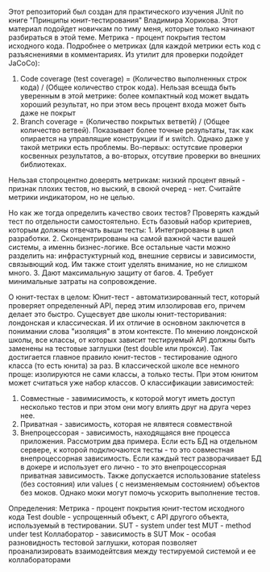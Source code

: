 Этот репозиторий был создан для практического изучения JUnit по книге "Принципы юнит-тестирования" Владимира Хорикова. Этот материал подойдет новичкам по тиму меня, которые только начинают разбираться в этой теме.
Метрика - процент покрытия тестом исходного кода.
Подробнее о метриках (для каждой метрики есть код с разъяснениями в комментариях. Из утилит для проверки подойдет JaCoCo):
  1. Code coverage (test coverage) = (Количество выполненных строк кода) / (Общее количество строк кода). Нельзая всешда быть уверенным в этой метрике: более компактный код может выдать хороший результат, но при этом весь процент входа может быть даже не покрыт
  2. Branch coverage = (Количество покрытых ветветй) / (Общее количество ветвей). Показывает более точные результаты, так как опирается на управлящие конструкции if и switch. Однако даже у такой метрики есть проблемы. Во-первых: остутсвие проверки косвенных результатов, а во-вторых, отсутвие проверки во внешних библиотеках.

Нельзая стопроцентно доверять метрикам: низкий процент явный - признак плохих тестов, но выский, в своюй очеред - нет. Считайте метрики индикатором, но не целью.

Но как же тогда определить качество своих тестов? Проверять каждый тест по отдельности самостоятельно. 
Есть базовый набор критериев, которым должны отвечать выши тесты:
     1. Интегрированы в цикл разработки.
     2. Сконцентрированы на самой важной части вашей системы, а именнь бизнес-логике. Все остальные части можно            разделить на: инфрастуктурный код, внешние сервисы и зависимости, связывющий код. Им также стоит уделять              внимание, но не слишком много.
     3. Дают максимальную защиту от багов.
     4. Требует минимальные затраты на сопровождение.

О юнит-тестах в целом:
  Юнит-тест - автоматизированный тест, который проверяет определенный API, перед этим илзолировав его, причем делает это быстро. Сущесвует две школы юнит-тесторивания: лондонская и классическая. И их отличие в основном заключется в понимании слова "изоляция" в этом контексте. По мнению лондонской школы, все классы, от которых зависит тестируемый API должны быть заменены на тестовые заглушки (test double или прокси). Так достигается главное правило юнит-тестов - тестирование одного класса (то есть юнита) за раз. В классической школе все немного проще: изолируются не сами  классы, а только тесты. При этом юнитом может считаться уже набор классов.
О классификации зависимостей:
  1. Совместные - завимисимость, к которой могут иметь доступ несколько тестов и при этом они могу влиять друг на друга через нее.
  2. Приватная - зависимость, которая не ялвятеся совмествной
  3. Внепроцессорая - зависимость, находящаяся вне процесса приложения. Рассмотрим два примера. Если есть БД на отдельном сервере, к которой подключаются тесты - то это совместная внепроцессорная зависимость. Если каждый тест разворачивает БД в докере и использует его лично - то это внепроцессорная приватная зависимость.
Также допускается использование stateless (без состояния) или values ( с неизменяемым состоянием) объектов без моков. Однако моки могут помочь ускорить выполнение тестов. 






Определения:
  Метрика - процент покрытия юнит-тестом исходного кода
  Test double - успрощенный объект, с API другого объекта, используемый в тестировании.
  SUT - system under test
  MUT - method under test
  Коллаборатор - зависимость в SUT
  Мок - особая разновидность тестовой заглушки, которая позволяет проанализировать взаимодейтсвия между тестируемой системой и ее коллабораторами 
